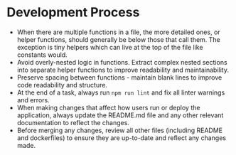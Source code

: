 # Development Process
- When there are multiple functions in a file, the more detailed ones, or helper functions, should generally be below those that call them. The exception is tiny helpers which can live at the top of the file like constants would.
- Avoid overly-nested logic in functions. Extract complex nested sections into separate helper functions to improve readability and maintainability.
- Preserve spacing between functions - maintain blank lines to improve code readability and structure.
- At the end of a task, always run `npm run lint` and fix all linter warnings and errors.
- When making changes that affect how users run or deploy the application, always update the README.md file and any other relevant documentation to reflect the changes.
- Before merging any changes, review all other files (including README and dockerfiles) to ensure they are up-to-date and reflect any changes made.
